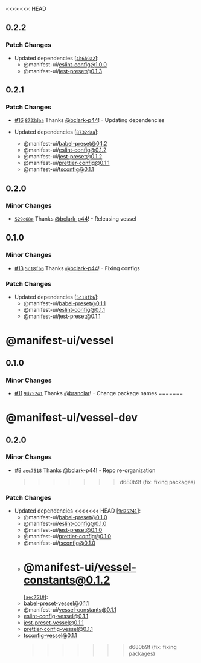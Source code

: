 <<<<<<< HEAD

## 0.2.2

### Patch Changes

- Updated dependencies
  [[`4b6b9a2`](https://github.com/project44/vessel/commit/4b6b9a22fad4bddca482f84fc3f8c6f026e69b55)]:
  - @manifest-ui/eslint-config@1.0.0
  - @manifest-ui/jest-preset@0.1.3

## 0.2.1

### Patch Changes

- [#16](https://github.com/project44/vessel/pull/16)
  [`8732daa`](https://github.com/project44/vessel/commit/8732daa7af30b297b10a43152ba4ea6678fa6935)
  Thanks [@bclark-p44](https://github.com/bclark-p44)! - Updating dependencies

- Updated dependencies
  [[`8732daa`](https://github.com/project44/vessel/commit/8732daa7af30b297b10a43152ba4ea6678fa6935)]:
  - @manifest-ui/babel-preset@0.1.2
  - @manifest-ui/eslint-config@0.1.2
  - @manifest-ui/jest-preset@0.1.2
  - @manifest-ui/prettier-config@0.1.1
  - @manifest-ui/tsconfig@0.1.1

## 0.2.0

### Minor Changes

- [`529c68e`](https://github.com/project44/vessel/commit/529c68ee688ba6b22ec7401ece4f4e470206e820)
  Thanks [@bclark-p44](https://github.com/bclark-p44)! - Releasing vessel

## 0.1.0

### Minor Changes

- [#13](https://github.com/project44/vessel/pull/13)
  [`5c18fb6`](https://github.com/project44/vessel/commit/5c18fb64520d1ab05d7f01cf6038df78ac6c7171)
  Thanks [@bclark-p44](https://github.com/bclark-p44)! - Fixing configs

### Patch Changes

- Updated dependencies
  [[`5c18fb6`](https://github.com/project44/vessel/commit/5c18fb64520d1ab05d7f01cf6038df78ac6c7171)]:
  - @manifest-ui/babel-preset@0.1.1
  - @manifest-ui/eslint-config@0.1.1
  - @manifest-ui/jest-preset@0.1.1

# @manifest-ui/vessel

## 0.1.0

### Minor Changes

- [#11](https://github.com/project44/vessel/pull/11)
  [`9d75241`](https://github.com/project44/vessel/commit/9d752412a1ee1adfb52c6393b4323ef969ca5dfe)
  Thanks [@branclar](https://github.com/branclar)! - Change package names =======

# @manifest-ui/vessel-dev

## 0.2.0

### Minor Changes

- [#8](https://github.com/project44/vessel/pull/8)
  [`aec7518`](https://github.com/project44/vessel/commit/aec75181429d6ab16d08a34ee37b184bde49cd24)
  Thanks [@bclark-p44](https://github.com/bclark-p44)! - Repo re-organization
  > > > > > > > d680b9f (fix: fixing packages)

### Patch Changes

- Updated dependencies <<<<<<< HEAD
  [[`9d75241`](https://github.com/project44/vessel/commit/9d752412a1ee1adfb52c6393b4323ef969ca5dfe)]:
  - @manifest-ui/babel-preset@0.1.0
  - @manifest-ui/eslint-config@0.1.0
  - @manifest-ui/jest-preset@0.1.0
  - @manifest-ui/prettier-config@0.1.0
  - @manifest-ui/tsconfig@0.1.0
  - # @manifest-ui/vessel-constants@0.1.2
    [[`aec7518`](https://github.com/project44/vessel/commit/aec75181429d6ab16d08a34ee37b184bde49cd24)]:
  - babel-preset-vessel@0.1.1
  - @manifest-ui/vessel-constants@0.1.1
  - eslint-config-vessel@0.1.1
  - jest-preset-vessel@0.1.1
  - prettier-config-vessel@0.1.1
  - tsconfig-vessel@0.1.1
    > > > > > > > d680b9f (fix: fixing packages)
